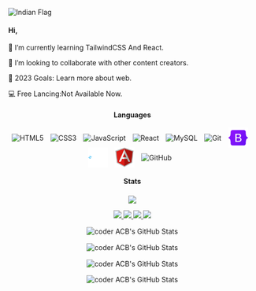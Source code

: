 <p align="left">
 <img src="https://www.freepnglogos.com/uploads/indian-flag-png/indian-flag-flag-paint-face-photo-editing-0.png" width="100" title="Indian Flag">
</p>
<h4 align="Left">Hi,</h4>
<p>🌱 I’m currently learning TailwindCSS And React.</p>
<p>👯 I’m looking to collaborate with other content creators.</p>
<p>🥅 2023 Goals: Learn more about web.</p>
<p>💻 Free Lancing:Not Available Now.</p>


<h4 align="center"> Languages</h4>

<p align="center">
<img align="center" alt="HTML5" width="40px" src="https://cdn.jsdelivr.net/gh/devicons/devicon/icons/html5/html5-original.svg" style="padding-right:10px;" />
<img align="center" alt="CSS3" width="40px" src="https://cdn.jsdelivr.net/gh/devicons/devicon/icons/css3/css3-original.svg" style="padding-right:10px;" />
<img align="center" alt="JavaScript" width="40px" src="https://cdn.jsdelivr.net/gh/devicons/devicon/icons/javascript/javascript-original.svg" style="padding-right:10px;" />
<img align="center" alt="React" width="40px" src="https://cdn.jsdelivr.net/gh/devicons/devicon/icons/react/react-original.svg" style="padding-right:10px;" />
<img align="center" alt="MySQL" width="40px" src="https://cdn.jsdelivr.net/gh/devicons/devicon/icons/mysql/mysql-original.svg" style="padding-right:10px;" />
<img align="center" alt="Git" width="40px" src="https://cdn.jsdelivr.net/gh/devicons/devicon/icons/git/git-original.svg" style="padding-right:10px;" />
<img align="center" alt="Bootstrap" width="40px" src="https://github.com/devicons/devicon/blob/master/icons/bootstrap/bootstrap-original.svg" style="padding-right:10px;" />
<img align="center" alt="TailwindCss" width="40px" src="https://github.com/devicons/devicon/blob/master/icons/tailwindcss/tailwindcss-original-wordmark.svg" style="padding-right:10px;" />
<img align="center" alt="Angular" width="40px" src="https://github.com/devicons/devicon/blob/master/icons/angularjs/angularjs-original.svg" style="padding-right:10px;" />
<img align="center" alt="GitHub" width="40px" src="https://user-images.githubusercontent.com/3369400/139447912-e0f43f33-6d9f-45f8-be46-2df5bbc91289.png" style="padding-right:10px;" /><br/>
</p>

<h4 align="center"> Stats</h4>
<p align="center">
 <img width="100px" src="https://res.cloudinary.com/anuraghazra/image/upload/v1594908242/logo_ccswme.svg" align="center"/>
</p>
<p align="center">
<a href="https://github.com/acb123web/css-exercises/actions">
<img src="https://github.com/anuraghazra/github-readme-stats/workflows/Test/badge.svg" />
</a>
<a href="https://codecov.io/gh/acb123web/acb123web">
<img src="https://codecov.io/gh/acb123web/acb123web/branch/main/graph/badge.svg" />
</a>
<a href="https://github.com/acb123web/acb123web/issues">
<img src="https://img.shields.io/github/issues/acb123web/acb123web?color=0088ff" />
</a>
<a href="https://github.com/acb123web/acb123web/pulls">
<img src="https://img.shields.io/github/issues-pr/acb123web/acb123web?color=0088ff" />
</a>
</p>

<p align="center">
 <img align="center" alt="coder ACB's GitHub Stats" src="https://github-readme-streak-stats.herokuapp.com/?user=acb123web&count_private=true&theme=dark-smoky&hide_border=true"/>
 </p>
 <p align="center">
 <img align="center" alt="coder ACB's GitHub Stats" src="https://github-readme-stats.vercel.app/api?username=acb123web&count_private=true&theme=apprentice&show_icons=true&hide_title=true&hide_border=true"/>
 </p>
 <p align="center">
  <img align="center" alt="coder ACB's GitHub Stats" src="https://github-readme-stats.vercel.app/api/top-langs/?username=acb123web&layout=compact&theme=apprentice&show_icons=true&hide_border=true"/>
  </p>
  <p align="center">
   <img align="center" alt="coder ACB's GitHub Stats" src="https://github-readme-activity-graph.cyclic.app/graph?username=acb123web&bg_color=000&color=66fbf0&line=d9e1ce&point=d9e1ce&area=true&hide_border=true"/>
</p>



[website]: https://acbresume.000webhostapp.com/
[youtube]: https://www.youtube.com/channel/UC2-M285foDugCO0f1hsyaaQ
